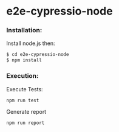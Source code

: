 # e2e-cypressio-node

### Installation:
Install node.js then:
```sh
$ cd e2e-cypressio-node
$ npm install
```

### Execution:
Execute Tests:
```sh
npm run test
```

Generate report
```sh
npm run report
```
